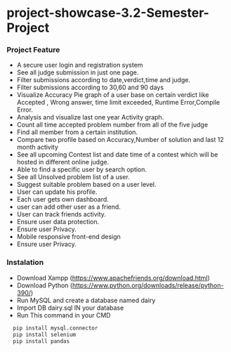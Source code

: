 # project-showcase-3.2-Semester-Project

### Project Feature 

- A secure user login and registration system
- See all judge submission in just one page.
- Filter submissions according to date,verdict,time and judge.
- Filter submissions according to 30,60 and 90 days
- Visualize Accuracy Pie graph of a user base on certain verdict like Accepted , Wrong answer, time limit exceeded, Runtime Error,Compile Error.
- Analysis and visualize last one year Activity graph.
- Count all time accepted problem number from all of the five judge
- Find all member from a certain institution.
- Compare two profile based on Accuracy,Number of solution and last 12 month activity
- See all upcoming Contest list and date time of a contest which will be hosted in different online judge.
- Able to find a specific user by search option.
- See all Unsolved problem list of a user.
- Suggest suitable problem based on a user level.
- User can update his profile.
- Each user gets own dashboard.
- user can add other user as a friend.
- User can track friends activity.
- Ensure user data protection.
- Ensure user Privacy.
- Mobile responsive front-end design
- Ensure user Privacy.

### Instalation  

- Download Xampp (https://www.apachefriends.org/download.html)
- Download Python (https://www.python.org/downloads/release/python-390/)
- Run MySQL and create a database named dairy
- Import DB dairy.sql IN your database
- Run This command in your CMD
```html
  pip install mysql.connector
  pip install selenium
  pip install pandas
```
